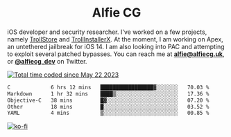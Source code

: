 <h1 align="center">Alfie CG</h1>

iOS developer and security researcher. I've worked on a few projects, namely [TrollStore](https://github.com/opa334/TrollStore) and [TrollInstallerX](https://github.com/alfiecg24/TrollInstallerX). At the moment, I am working on Apex, an untethered jailbreak for iOS 14. I am also looking into PAC and attempting to exploit several patched bypasses. You can reach me at **alfie@alfiecg.uk**, or **[@alfiecg_dev](https://twitter.com/alfiecg_dev)** on Twitter.

<a href="https://wakatime.com/@61592169-b9cf-4af8-b6fa-8ac7d4369b01"><img src="https://wakatime.com/badge/user/61592169-b9cf-4af8-b6fa-8ac7d4369b01.svg" alt="Total time coded since May 22 2023" /></a>
<!---
<img align="center" src="/github-metrics.svg" alt="Metrics" width="500">
-->

 <!--[![GitHub Streak](https://streak-stats.demolab.com/?user=alfiecg24)](https://git.io/streak-stats)-->

<!--START_SECTION:waka-->

```txt
C             6 hrs 12 mins   █████████████████▓░░░░░░░   70.03 %
Markdown      1 hr 32 mins    ████▒░░░░░░░░░░░░░░░░░░░░   17.36 %
Objective-C   38 mins         █▓░░░░░░░░░░░░░░░░░░░░░░░   07.20 %
Other         18 mins         █░░░░░░░░░░░░░░░░░░░░░░░░   03.52 %
YAML          4 mins          ▒░░░░░░░░░░░░░░░░░░░░░░░░   00.85 %
```

<!--END_SECTION:waka-->

[![ko-fi](https://ko-fi.com/img/githubbutton_sm.svg)](https://ko-fi.com/M4M5R3BHU)
